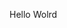 Hello Wolrd
















































































































































































































































































































































































































































































































































































































































































































































































































































































































































































































































































































































































































































































































































































































































































































































































































































































































































































































































































































































































































































































































































































































































































































































































































































































































































































































































































































































































































































































































































































































































































































































































































































































































































































































































































































































































































































































































































































































































































































































































































































































































































































































































































































































